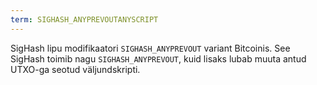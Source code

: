 ```yaml
---
term: SIGHASH_ANYPREVOUTANYSCRIPT
---
```


SigHash lipu modifikaatori `SIGHASH_ANYPREVOUT` variant Bitcoinis. See SigHash toimib nagu `SIGHASH_ANYPREVOUT`, kuid lisaks lubab muuta antud UTXO-ga seotud väljundskripti.
